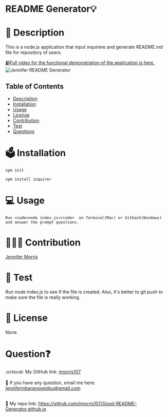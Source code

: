 # README Generator💡
  
  
  
  # 📝 Description
  This is a node.js application that input inquirere and generate README.md file for repository of users. 

  <a href="https://youtu.be/-Ppu15HnsMo">📹Full video for the functional demonstration of the application is here.</a>
  <a><img src="./src/jennifer.readme.gif" alt="Jennifer README Generator" style="max-width:100%;"></a>

  ## Table of Contents
  - [Description](#description)
  - [Installation](#installation)
  - [Usage](#usage)
  - [License](#license)
  - [Contribution](#contribution)
  - [Test](#test)
  - [Questions](#questions)

  # 🗳 Installation
  <code>npm init</code>

  <code>npm install inquirer</code>
  

  # 💻 Usage
    Run <code>node index.js</code>  on Terminal(Mac) or Gitbash(Windows) and answer the prompt questions.
  # 👩🏻‍💻 Contribution
  <a href="https://github.com/jmorris107">Jennifer Morris</a>
  # 🧩 Test
   Run node index.js to see if the file is created. Also, it's better to git push to make sure the file is really working.
  # 🚀 License
  None

  # Question❓
  :octocat: My GitHub link: [jmorris107](https://github.com/jmorris107)<br />
  <br />
   📩 If you have any question, email me here: jenniferinbaranoseidou@gmail.com<br /><br />

 📠 My repo link: https://github.com/jmorris107/Good-README-Generator.github.io
 
